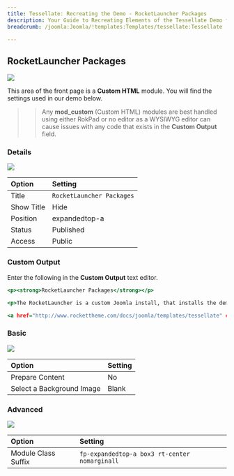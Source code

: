```yaml
---
title: Tessellate: Recreating the Demo - RocketLauncher Packages
description: Your Guide to Recreating Elements of the Tessellate Demo for Joomla
breadcrumb: /joomla:Joomla/!templates:Templates/tessellate:Tessellate

---
```


RocketLauncher Packages
-----

![][demo]

This area of the front page is a **Custom HTML** module. You will find the settings used in our demo below.

>> Any **mod_custom** (Custom HTML) modules are best handled using either RokPad or no editor as a WYSIWYG editor can cause issues with any code that exists in the **Custom Output** field.

### Details

![][demo2]

| Option      | Setting                   |
| :---------- | :----------               |
| Title       | `RocketLauncher Packages` |
| Show Title  | Hide                      |
| Position    | expandedtop-a             |
| Status      | Published                 |
| Access      | Public                    |

### Custom Output

Enter the following in the **Custom Output** text editor.

~~~ .html
<p><strong>RocketLauncher Packages</strong></p>

<p>The RocketLauncher is a custom Joomla install, that installs the demo content and data onto your server, allowing for easy replica of the demo. It is easier to edit than to start afresh.</p>

<a href="http://www.rockettheme.com/docs/joomla/templates/tessellate" class="readon4">Read More</a>
~~~

### Basic

![][demo3]

| Option                    | Setting     |
| :----------               | :---------- |
| Prepare Content           | No          |
| Select a Background Image | Blank       |

### Advanced

![][demo4]

| Option              | Setting                                       |
| :----------         | :----------                                   |
| Module Class Suffix | `fp-expandedtop-a box3 rt-center nomarginall` |

[demo]: assets/demo_22.jpeg
[demo2]: assets/demo_22a.jpeg
[demo3]: assets/demo_22b.jpeg
[demo4]: assets/demo_22c.jpeg
